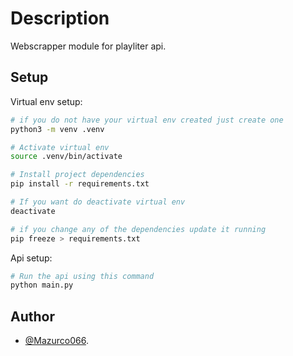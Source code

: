 # Description

Webscrapper module for playliter api.

## Setup

Virtual env setup:

```sh
# if you do not have your virtual env created just create one
python3 -m venv .venv

# Activate virtual env
source .venv/bin/activate

# Install project dependencies
pip install -r requirements.txt

# If you want do deactivate virtual env
deactivate

# if you change any of the dependencies update it running
pip freeze > requirements.txt
```

Api setup:

```sh
# Run the api using this command
python main.py
```

## Author

* [@Mazurco066](https://github.com/Mazurco066).